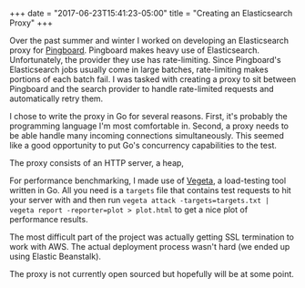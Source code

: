 +++
date = "2017-06-23T15:41:23-05:00"
title = "Creating an Elasticsearch Proxy"
+++

Over the past summer and winter I worked on developing an Elasticsearch proxy for [Pingboard][pb]. Pingboard makes heavy use of Elasticsearch. Unfortunately, the provider they use has rate-limiting. Since Pingboard's Elasticsearch jobs usually come in large batches, rate-limiting makes portions of each batch fail. I was tasked with creating a proxy to sit between Pingboard and the search provider to handle rate-limited requests and automatically retry them.

I chose to write the proxy in Go for several reasons. First, it's probably the programming language I'm most comfortable in. Second, a proxy needs to be able handle many incoming connections simultaneously. This seemed like a good opportunity to put Go's concurrency capabilities to the test.

The proxy consists of an HTTP server, a heap, 

For performance benchmarking, I made use of [Vegeta][veg], a load-testing tool written in Go. All you need is a `targets` file that contains test requests to hit your server with and then run `vegeta attack -targets=targets.txt | vegeta report -reporter=plot > plot.html` to get a nice plot of performance results.

The most difficult part of the project was actually getting SSL termination to work with AWS. The actual deployment process wasn't hard (we ended up using Elastic Beanstalk).

The proxy is not currently open sourced but hopefully will be at some point.

[pb]: https://pingboard.com
[veg]: https://github.com/tsenart/vegeta